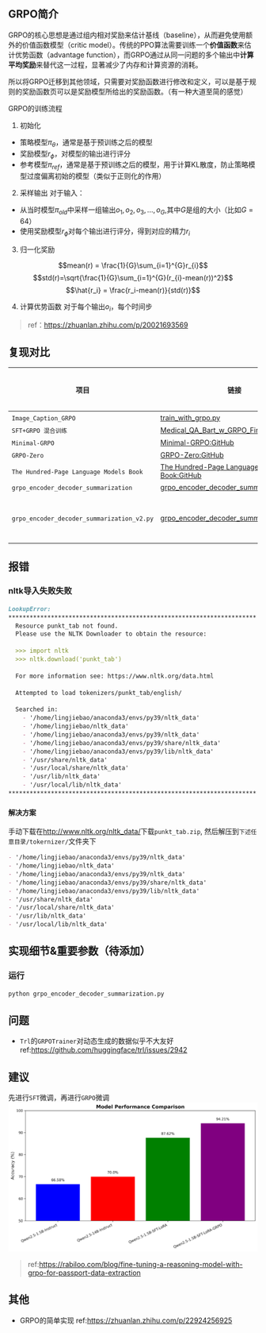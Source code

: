## GRPO简介
GRPO的核心思想是通过组内相对奖励来估计基线（baseline），从而避免使用额外的价值函数模型（critic model）。传统的PPO算法需要训练一个**价值函数**来估计优势函数（advantage function），而GRPO通过从同一问题的多个输出中**计算平均奖励**来替代这一过程，显著减少了内存和计算资源的消耗。

所以将GRPO迁移到其他领域，只需要对奖励函数进行修改和定义，可以是基于规则的奖励函数页可以是奖励模型所给出的奖励函数。（有一种大道至简的感觉）

GRPO的训练流程
1. 初始化
* 策略模型$\pi_{\theta}$，通常是基于预训练之后的模型
* 奖励模型$r_{\phi}$，对模型的输出进行评分
* 参考模型$\pi_{ref}$，通常是基于预训练之后的模型，用于计算KL散度，防止策略模型过度偏离初始的模型（类似于正则化的作用）
2.  采样输出
对于输入：
* 从当时模型$\pi_{old}$中采样一组输出${o_1, o_2, o_3,...,o_{G}}$,其中$G$是组的大小（比如$G=64$）
* 使用奖励模型$r_{\phi}$对每个输出进行评分，得到对应的精力$r_i$
3. 归一化奖励

$$mean(r) = \frac{1}{G}\sum_{i=1}^{G}r_{i}$$
$$std(r)=\sqrt{\frac{1}{G}\sum_{i=1}^{G}(r_{i}-mean(r))^2}$$
$$\hat{r_i} = \frac{r_i-mean(r)}{std(r)}$$

4. 计算优势函数
对于每个输出$o_i$，每个时间步


> ref：https://zhuanlan.zhihu.com/p/20021693569


## 复现对比
| 项目                                   | 链接                                                                                                           | 备注                                      | 推介指数 |
|--------------------------------------|--------------------------------------------------------------------------------------------------------------|-----------------------------------------|----------|
| `Image_Caption_GRPO`                 | [train_with_grpo.py](https://github.com/liangxu-one/ms-models/blob/image_caption_grpo/research/arxiv_papers/Image_Caption_GRPO/train_with_grpo.py) | 有些包不好安装, 没有实现,|     |
| `SFT+GRPO 混合训练`                  | [Medical_QA_Bart_w_GRPO_Fine-Tuning.py](https://www.kaggle.com/code/stpeteishii/medical-qa-bart-w-grpo-fine-tuning) | 没有加KL散度限制，不一定有效                         |   |
| `Minimal-GRPO`                       | [Minimal-GRPO:GitHub](https://github.com/Bharath2/Minimal-GRPO)                                                           | 出现`loss`的梯度为None的情况            |     |
| `GRPO-Zero`                          | [GRPO-Zero:GitHub](https://github.com/policy-gradient/GRPO-Zero)                                                              | 数据和模型需要手动下载                  |     |
| `The Hundred-Page Language Models Book` | [The Hundred-Page Language Models Book:GitHub](https://github.com/aburkov/theLMbook)                                                              | 没啥太大问题                           | √   |
| `grpo_encoder_decoder_summarization` | [grpo_encoder_decoder_summarization.py](https://gist.github.com/jogonba2/9bee8bb154a292b24850f1483daa6b71) | 缺点，`old_model`拷贝了一份模型                             |  √  |   
| `grpo_encoder_decoder_summarization_v2.py` | [grpo_encoder_decoder_summarization_v2.py](https://gist.github.com/jogonba2/9bee8bb154a292b24850f1483daa6b71) | 参照https://github.com/Bharath2/Minimal-GRPO, old_scores计算一次，current_scores计算4次，去除了`old_model` |  √  |   


## 报错
### nltk导入失败失败
```markdown
LookupError: 
**********************************************************************
  Resource punkt_tab not found.
  Please use the NLTK Downloader to obtain the resource:

  >>> import nltk
  >>> nltk.download('punkt_tab')
  
  For more information see: https://www.nltk.org/data.html

  Attempted to load tokenizers/punkt_tab/english/

  Searched in:
    - '/home/lingjiebao/anaconda3/envs/py39/nltk_data'
    - '/home/lingjiebao/nltk_data'
    - '/home/lingjiebao/anaconda3/envs/py39/nltk_data'
    - '/home/lingjiebao/anaconda3/envs/py39/share/nltk_data'
    - '/home/lingjiebao/anaconda3/envs/py39/lib/nltk_data'
    - '/usr/share/nltk_data'
    - '/usr/local/share/nltk_data'
    - '/usr/lib/nltk_data'
    - '/usr/local/lib/nltk_data'
**********************************************************************
```

#### 解决方案
手动下载在<a href="http://www.nltk.org/nltk_data/">http://www.nltk.org/nltk_data/</a>下载`punkt_tab.zip`, 然后解压到`下述任意目录/tokernizer/`文件夹下

```markdown
- '/home/lingjiebao/anaconda3/envs/py39/nltk_data'
- '/home/lingjiebao/nltk_data'
- '/home/lingjiebao/anaconda3/envs/py39/nltk_data'
- '/home/lingjiebao/anaconda3/envs/py39/share/nltk_data'
- '/home/lingjiebao/anaconda3/envs/py39/lib/nltk_data'
- '/usr/share/nltk_data'
- '/usr/local/share/nltk_data'
- '/usr/lib/nltk_data'
- '/usr/local/lib/nltk_data'
```

## 实现细节&重要参数（待添加）
### 运行
```bash
python grpo_encoder_decoder_summarization.py
```


## 问题
* `Trl`的`GRPOTrainer`对动态生成的数据似乎不大友好
ref:https://github.com/huggingface/trl/issues/2942


## 建议
先进行`SFT`微调，再进行`GRPO`微调
<img src="assets/grpo_advice.png" alert="grpo_advice"></img>
> ref:https://rabiloo.com/blog/fine-tuning-a-reasoning-model-with-grpo-for-passport-data-extraction


## 其他
* GRPO的简单实现
ref:https://zhuanlan.zhihu.com/p/22924256925